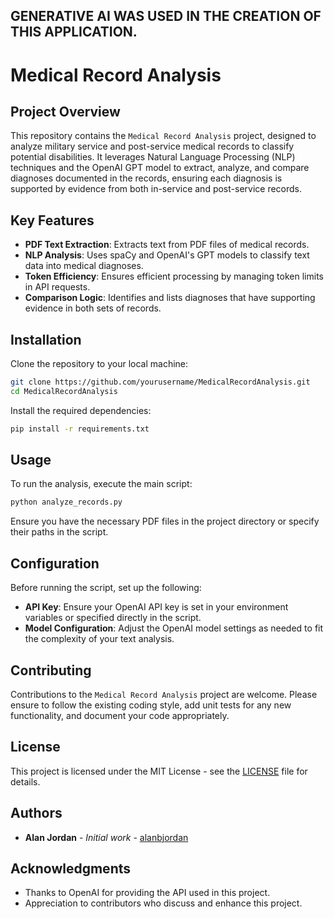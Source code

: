 ## GENERATIVE AI WAS USED IN THE CREATION OF THIS APPLICATION. 

# Medical Record Analysis

## Project Overview

This repository contains the `Medical Record Analysis` project, designed to analyze military service and post-service medical records to classify potential disabilities. It leverages Natural Language Processing (NLP) techniques and the OpenAI GPT model to extract, analyze, and compare diagnoses documented in the records, ensuring each diagnosis is supported by evidence from both in-service and post-service records.

## Key Features

- **PDF Text Extraction**: Extracts text from PDF files of medical records.
- **NLP Analysis**: Uses spaCy and OpenAI's GPT models to classify text data into medical diagnoses.
- **Token Efficiency**: Ensures efficient processing by managing token limits in API requests.
- **Comparison Logic**: Identifies and lists diagnoses that have supporting evidence in both sets of records.

## Installation

Clone the repository to your local machine:

```bash
git clone https://github.com/yourusername/MedicalRecordAnalysis.git
cd MedicalRecordAnalysis
```

Install the required dependencies:

```bash
pip install -r requirements.txt
```

## Usage

To run the analysis, execute the main script:

```bash
python analyze_records.py
```

Ensure you have the necessary PDF files in the project directory or specify their paths in the script.

## Configuration

Before running the script, set up the following:

- **API Key**: Ensure your OpenAI API key is set in your environment variables or specified directly in the script.
- **Model Configuration**: Adjust the OpenAI model settings as needed to fit the complexity of your text analysis.

## Contributing

Contributions to the `Medical Record Analysis` project are welcome. Please ensure to follow the existing coding style, add unit tests for any new functionality, and document your code appropriately.

## License

This project is licensed under the MIT License - see the [LICENSE](LICENSE) file for details.

## Authors

- **Alan Jordan** - *Initial work* - [alanbjordan](https://github.com/alanbjordan)

## Acknowledgments

- Thanks to OpenAI for providing the API used in this project.
- Appreciation to contributors who discuss and enhance this project.

